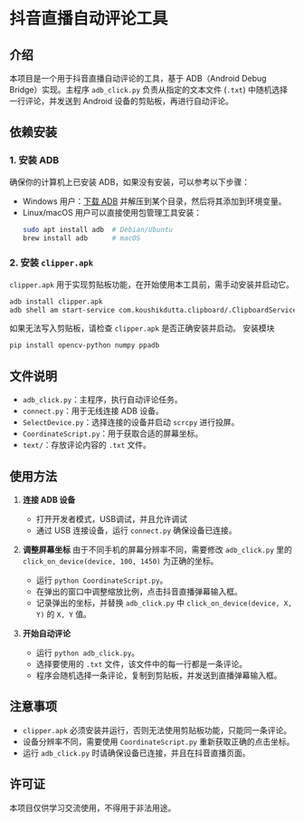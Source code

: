 
# 抖音直播自动评论工具

## 介绍
本项目是一个用于抖音直播自动评论的工具，基于 ADB（Android Debug Bridge）实现。主程序 `adb_click.py` 负责从指定的文本文件 (`.txt`) 中随机选择一行评论，并发送到 Android 设备的剪贴板，再进行自动评论。

## 依赖安装
### 1. 安装 ADB
确保你的计算机上已安装 ADB，如果没有安装，可以参考以下步骤：
- Windows 用户：[下载 ADB](https://developer.android.com/studio/releases/platform-tools) 并解压到某个目录，然后将其添加到环境变量。
- Linux/macOS 用户可以直接使用包管理工具安装：
  ```sh
  sudo apt install adb  # Debian/Ubuntu
  brew install adb      # macOS
  ```

### 2. 安装 `clipper.apk`
`clipper.apk` 用于实现剪贴板功能，在开始使用本工具前，需手动安装并启动它。

```sh
adb install clipper.apk
adb shell am start-service com.koushikdutta.clipboard/.ClipboardService
```
如果无法写入剪贴板，请检查 `clipper.apk` 是否正确安装并启动。
安装模块
```sh
pip install opencv-python numpy ppadb
```
## 文件说明
- `adb_click.py`：主程序，执行自动评论任务。
- `connect.py`：用于无线连接 ADB 设备。
- `SelectDevice.py`：选择连接的设备并启动 `scrcpy` 进行投屏。
- `CoordinateScript.py`：用于获取合适的屏幕坐标。
- `text/`：存放评论内容的 `.txt` 文件。

## 使用方法
1. **连接 ADB 设备**
   - 打开开发者模式，USB调试，并且允许调试
   - 通过 USB 连接设备，运行 `connect.py` 确保设备已连接。

2. **调整屏幕坐标**
   由于不同手机的屏幕分辨率不同，需要修改 `adb_click.py` 里的 `click_on_device(device, 100, 1450)` 为正确的坐标。
   
   - 运行 `python CoordinateScript.py`。
   - 在弹出的窗口中调整缩放比例，点击抖音直播弹幕输入框。
   - 记录弹出的坐标，并替换 `adb_click.py` 中 `click_on_device(device, X, Y)` 的 `X, Y` 值。

3. **开始自动评论**
   - 运行 `python adb_click.py`。
   - 选择要使用的 `.txt` 文件，该文件中的每一行都是一条评论。
   - 程序会随机选择一条评论，复制到剪贴板，并发送到直播弹幕输入框。

## 注意事项
- `clipper.apk` 必须安装并运行，否则无法使用剪贴板功能，只能同一条评论。
- 设备分辨率不同，需要使用 `CoordinateScript.py` 重新获取正确的点击坐标。
- 运行 `adb_click.py` 时请确保设备已连接，并且在抖音直播页面。

## 许可证
本项目仅供学习交流使用，不得用于非法用途。


